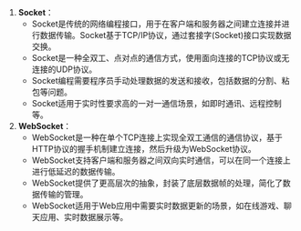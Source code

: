 1. **Socket**：
   - Socket是传统的网络编程接口，用于在客户端和服务器之间建立连接并进行数据传输。Socket基于TCP/IP协议，通过套接字(Socket)接口实现数据交换。
   - Socket是一种全双工、点对点的通信方式，使用面向连接的TCP协议或无连接的UDP协议。
   - Socket编程需要程序员手动处理数据的发送和接收，包括数据的分割、粘包等问题。
   - Socket适用于实时性要求高的一对一通信场景，如即时通讯、远程控制等。
2. **WebSocket**：
   - WebSocket是一种在单个TCP连接上实现全双工通信的通信协议，基于HTTP协议的握手机制建立连接，然后升级为WebSocket协议。
   - WebSocket支持客户端和服务器之间双向实时通信，可以在同一个连接上进行低延迟的数据传输。
   - WebSocket提供了更高层次的抽象，封装了底层数据帧的处理，简化了数据传输的管理。
   - WebSocket适用于Web应用中需要实时数据更新的场景，如在线游戏、聊天应用、实时数据展示等。